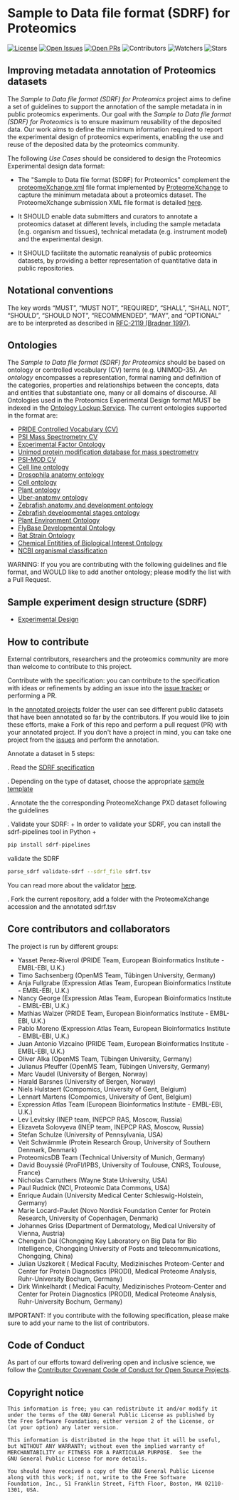 # Sample to Data file format (SDRF) for Proteomics

[![License](https://flat.badgen.net/github/license/bigbio/proteomics-metadata-standard)](https://github.com/bigbio/proteomics-metadata-standard/blob/master/LICENSE)
[![Open Issues](https://flat.badgen.net/github/open-issues/HUPO-PSI/mzSpecLib)](https://github.com/bigbio/proteomics-metadata-standard/issues)
[![Open PRs](https://flat.badgen.net/github/open-prs/bigbio/proteomics-metadata-standard)](https://github.com/bigbio/proteomics-metadata-standard/pulls)
![Contributors](https://flat.badgen.net/github/contributors/bigbio/proteomics-metadata-standard)
![Watchers](https://flat.badgen.net/github/watchers/bigbio/proteomics-metadata-standard)
![Stars](https://flat.badgen.net/github/stars/bigbio/proteomics-metadata-standard)

## Improving metadata annotation of Proteomics datasets

The *Sample to Data file format (SDRF) for Proteomics* project aims to define a set of guidelines to support the annotation of the sample metadata in in public proteomics experiments. Our goal with the *Sample to Data file format (SDRF) for Proteomics* is to ensure maximum reusability of the deposited data. Our work aims to define the minimum information required to report the experimental design of proteomics experiments, enabling the use and reuse of the deposited data by the proteomics community.

The following _Use Cases_ should be considered to design the Proteomics Experimental design data format:

- The "Sample to Data file format (SDRF) for Proteomics" complement the [proteomeXchange.xml](http://ftp.pride.ebi.ac.uk/pride/resources/schema/proteomexchange/proteomeXchange-1.4.0.xsd) file format implemented by [ProteomeXchange](http://www.proteomexchange.org/) to capture the minimum metadata about a proteomics dataset. The ProteomeXchange submission XML file format is detailed [here](http://www.proteomexchange.org/docs/guidelines_px.pdf).

- It SHOULD enable data submitters and curators to annotate a proteomics dataset at different levels, including the sample metadata (e.g. organism and tissues), technical metadata (e.g. instrument model) and the experimental design.

- It SHOULD facilitate the automatic reanalysis of public proteomics datasets, by providing a better representation of quantitative data in public repositories.

## Notational conventions

The key words “MUST”, “MUST NOT”, “REQUIRED”, “SHALL”, “SHALL NOT”, “SHOULD”, “SHOULD NOT”, “RECOMMENDED”, “MAY”, and “OPTIONAL” are to be interpreted as described in [RFC-2119 (Bradner 1997)](https://www.rfc-archive.org/getrfc?rfc=2119).

## Ontologies

The *Sample to Data file format (SDRF) for Proteomics* should be based on ontology or controlled vocabulary (CV) terms (e.g. UNIMOD-35). An _ontology_ encompasses a representation, formal naming and definition of the categories, properties and relationships between the concepts, data and entities that substantiate one, many or all domains of discourse. All Ontologies used in the Proteomics Experimental Design format MUST be indexed in the [Ontology Lockup Service](https://www.ebi.ac.uk/ols/index). The current ontologies supported in the format are:

- [PRIDE Controlled Vocabulary (CV)](https://www.ebi.ac.uk/ols/ontologies/pride)
- [PSI Mass Spectrometry CV](https://www.ebi.ac.uk/ols/ontologies/ms)
- [Experimental Factor Ontology](https://www.ebi.ac.uk/ols/ontologies/efo)
- [Unimod protein modification database for mass spectrometry](https://www.ebi.ac.uk/ols/ontologies/unimod)
- [PSI-MOD CV](https://www.ebi.ac.uk/ols/ontologies/mod)
- [Cell line ontology](https://www.ebi.ac.uk/ols/ontologies/clo)
- [Drosophila anatomy ontology](https://www.ebi.ac.uk/ols/ontologies/FBbt)
- [Cell ontology](https://www.ebi.ac.uk/ols/ontologies/cl)
- [Plant ontology](https://www.ebi.ac.uk/ols/ontologies/po)
- [Uber-anatomy ontology](https://www.ebi.ac.uk/ols/ontologies/uberon)
- [Zebrafish anatomy and development ontology](https://www.ebi.ac.uk/ols/ontologies/zfa)
- [Zebrafish developmental stages ontology](https://www.ebi.ac.uk/ols/ontologies/zfs)
- [Plant Environment Ontology](https://www.ebi.ac.uk/ols/ontologies/eo)
- [FlyBase Developmental Ontology](https://www.ebi.ac.uk/ols/ontologies/Fbdv)
- [Rat Strain Ontology](https://www.ebi.ac.uk/ols/ontologies/RS)
- [Chemical Entitities of Biological Interest Ontology](https://www.ebi.ac.uk/ols/ontologies/ChEBI)
- [NCBI organismal classification](https://www.ebi.ac.uk/ols/ontologies/NCBITAXON)

WARNING: If you you are contributing with the following guidelines and file format, and WOULD like to add another ontology; please modify the list with a Pull Request.


## Sample experiment design structure (SDRF)

 - [Experimental Design](https://github.com/bigbio/proteomics-metadata-standard/tree/master/sample-metadata)

## How to contribute

External contributors, researchers and the proteomics community are more than welcome to contribute to this project.

Contribute with the specification: you can contribute to the specification with ideas or refinements by adding an issue into the [issue tracker](https://github.com/bigbio/proteomics-metadata-standard/issues) or performing a PR.

In the [annotated projects](https://github.com/bigbio/proteomics-metadata-standard/tree/master/annotated-projects) folder the user can see different public datasets that have been annotated so far by the contributors. If you would like to join these efforts, make a Fork of this repo and perform a pull request (PR) with your annotated project. If you don't have a project in mind, you can take one project from the [issues](https://github.com/bigbio/proteomics-metadata-standard/issues) and perform the annotation.

Annotate a dataset in 5 steps:

. Read the [SDRF specification](https://github.com/bigbio/proteomics-metadata-standard/tree/master/sample-metadata)

. Depending on the type of dataset, choose the appropriate [sample template](https://github.com/bigbio/proteomics-metadata-standard/tree/master/sample-metadata#sdrf-templates)

. Annotate the the corresponding ProteomeXchange PXD dataset following the guidelines

. Validate your SDRF:
+
In order to validate your SDRF, you can install the sdrf-pipelines tool in Python
+
```bash
pip install sdrf-pipelines
```
validate the SDRF

```bash
parse_sdrf validate-sdrf --sdrf_file sdrf.tsv
```

You can read more about the validator [here](https://github.com/bigbio/sdrf-pipelines).

. Fork the current repository, add a folder with the ProteomeXchange accession and the annotated sdrf.tsv

## Core contributors and collaborators

The project is run by different groups:

- Yasset Perez-Riverol (PRIDE Team, European Bioinformatics Institute - EMBL-EBI, U.K.)
- Timo Sachsenberg (OpenMS Team, Tübingen University, Germany)
- Anja Fullgrabe (Expression Atlas Team, European Bioinformatics Institute - EMBL-EBI, U.K.)
- Nancy George (Expression Atlas Team, European Bioinformatics Institute - EMBL-EBI, U.K.)
- Mathias Walzer (PRIDE Team, European Bioinformatics Institute - EMBL-EBI, U.K.)
- Pablo Moreno (Expression Atlas Team, European Bioinformatics Institute - EMBL-EBI, U.K.)
- Juan Antonio Vizcaíno (PRIDE Team, European Bioinformatics Institute - EMBL-EBI, U.K.)
- Oliver Alka (OpenMS Team, Tübingen University, Germany)
- Julianus Pfeuffer (OpenMS Team, Tübingen University, Germany)
- Marc Vaudel (University of Bergen, Norway)
- Harald Barsnes (University of Bergen, Norway)
- Niels Hulstaert (Compomics, University of Gent, Belgium)
- Lennart Martens (Compomics, University of Gent, Belgium)
- Expression Atlas Team (European Bioinformatics Institute - EMBL-EBI, U.K.)
- Lev Levitsky (INEP team, INEPCP RAS, Moscow, Russia)
- Elizaveta Solovyeva (INEP team, INEPCP RAS, Moscow, Russia)
- Stefan Schulze (University of Pennsylvania, USA)
- Veit Schwämmle (Protein Research Group, University of Southern Denmark, Denmark)
- ProteomicsDB Team (Technical University of Munich, Germany)
- David Bouyssié (ProFI/IPBS, University of Toulouse, CNRS, Toulouse, France)
- Nicholas Carruthers (Wayne State University, USA)
- Paul Rudnick (NCI, Proteomic Data Commons, USA)
- Enrique Audain (University Medical Center Schleswig-Holstein, Germany)
- Marie Locard-Paulet (Novo Nordisk Foundation Center for Protein Research, University of Copenhagen, Denmark)
- Johannes Griss (Department of Dermatology, Medical University of Vienna, Austria)
- Chengxin Dai (Chongqing Key Laboratory on Big Data for Bio Intelligence, Chongqing University of Posts and telecommunications, Chongqing, China)
- Julian Uszkoreit ( Medical Faculty, Medizinisches Proteom-Center and Center for Protein Diagnostics (PRODI), Medical Proteome Analysis, Ruhr-University Bochum, Germany)
- Dirk Winkelhardt ( Medical Faculty, Medizinisches Proteom-Center and Center for Protein Diagnostics (PRODI), Medical Proteome Analysis, Ruhr-University Bochum, Germany)

IMPORTANT: If you contribute with the following specification, please make sure to add your name to the list of contributors.

## Code of Conduct

As part of our efforts toward delivering open and inclusive science, we follow the [Contributor Covenant Code of Conduct for Open Source Projects](https://www.contributor-covenant.org/version/2/0/code_of_conduct/).

## Copyright notice


    This information is free; you can redistribute it and/or modify it
    under the terms of the GNU General Public License as published by
    the Free Software Foundation; either version 2 of the License, or
    (at your option) any later version.

    This information is distributed in the hope that it will be useful,
    but WITHOUT ANY WARRANTY; without even the implied warranty of
    MERCHANTABILITY or FITNESS FOR A PARTICULAR PURPOSE.  See the
    GNU General Public License for more details.

    You should have received a copy of the GNU General Public License
    along with this work; if not, write to the Free Software
    Foundation, Inc., 51 Franklin Street, Fifth Floor, Boston, MA 02110-1301, USA.

